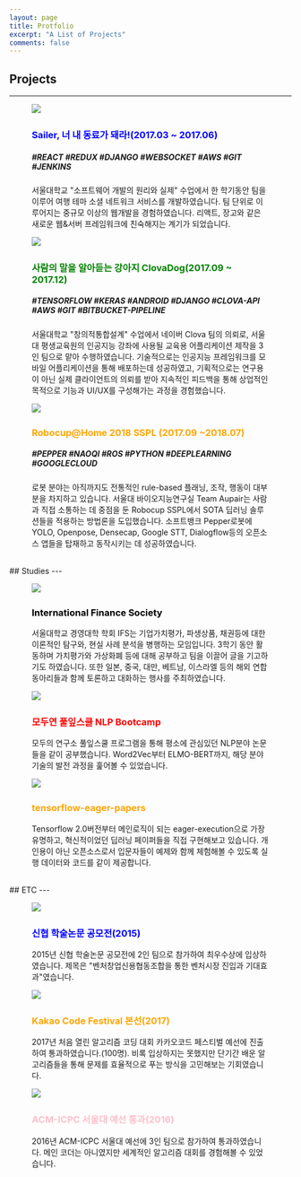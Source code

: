 ```yaml
---
layout: page
title: Protfolio
excerpt: "A List of Projects"
comments: false
---
```


## Projects
---
<figure class="third">
  <img class="img-project" src="/assets/img/portfolio/sailer.png">
  <img src="">
  <div>
  <h3> <a style="color:blue; text-decoration: none">Sailer, 너 내 동료가 돼라!(2017.03 ~ 2017.06)</a></h3>
  <h5>#REACT #REDUX #DJANGO #WEBSOCKET #AWS #GIT #JENKINS</h5>
  <p>서울대학교 "소프트웨어  개발의 원리와 실제" 수업에서 한 학기동안 팀을 이루어 여행 테마 소셜 네트워크 서비스를 개발하였습니다. 팀 단위로 이루어지는 중규모 이상의 웹개발을 경험하였습니다. 리액트, 장고와 같은 새로운 웹&서버 프레임워크에 친숙해지는 계기가 되었습니다.</p>
  </div>
</figure>


<figure class="third">
  <a href="https://www.youtube.com/watch?v=uTGALQZ-n4w"><img class="img-project" src="/assets/img/portfolio/clovadog.png"></a>
  <img src="">
  <div>
  <h3> <a style="color:green; text-decoration: none" href="https://www.youtube.com/watch?v=uTGALQZ-n4w">
  사람의 말을 알아듣는 강아지 ClovaDog(2017.09 ~ 2017.12)</a></h3>
  <h5>#TENSORFLOW #KERAS #ANDROID #DJANGO #CLOVA-API #AWS #GIT #BITBUCKET-PIPELINE</h5>
  <p>서울대학교 "창의적통합설계" 수업에서 네이버 Clova 팀의 의뢰로, 서울대 평생교육원의 인공지능 강좌에 사용될 교육용 어플리케이션 제작을 3인 팀으로 맡아 수행하였습니다. 기술적으로는 인공지능 프레임워크를 모바일 어플리케이션을 통해 배포하는데 성공하였고, 기획적으로는 연구용이 아닌 실제 클라이언트의 의뢰를 받아 지속적인 피드백을 통해 상업적인 목적으로 기능과 UI/UX를 구성해가는 과정을 경험했습니다.</p>
  </div>
</figure>


<figure class="third">
  <a href="https://bi.snu.ac.kr/Robocup/2018/index.html"><img class="img-project" src="/assets/img/portfolio/pepper2.jpeg"></a>
  <img src="">
  <div>
  <h3> <a style="color:orange; text-decoration: none" href="https://bi.snu.ac.kr/Robocup/2018/index.html">Robocup@Home 2018 SSPL (2017.09 ~2018.07)</a></h3>
  <h5>#PEPPER #NAOQI #ROS #PYTHON #DEEPLEARNING #GOOGLECLOUD</h5>
  <p>로봇 분야는 아직까지도 전통적인 rule-based 플래닝, 조작, 행동이 대부분을 차지하고 있습니다. 서울대 바이오지능연구실 Team Aupair는 사람과 직접 소통하는 데 중점을 둔 Robocup SSPL에서 SOTA 딥러닝 솔루션들을 적용하는 방법론을 도입했습니다. 소프트뱅크 Pepper로봇에 YOLO, Openpose, Densecap, Google STT, Dialogflow등의 오픈소스 앱들을 탑재하고 동작시키는 데 성공하였습니다.</p>
  </div>
</figure>

<br/>
## Studies
---

<figure class="third">
  <a href="http://www.e-ifs.com/"><img class="img-project" src="/assets/img/portfolio/ifs.png"></a>
  <img src="">
  <div>
  <h3> <a style="color:black; text-decoration: none" href="http://www.e-ifs.com/">International Finance Society</a></h3>
  <p>서울대학교 경영대학 학회 IFS는 기업가치평가, 파생상품, 채권등에 대한 이론적인 탐구와, 현실 사례 분석을 병행하는 모임입니다. 3학기 동안 활동하며 가치평가와 가상화폐 등에 대해 공부하고 팀을 이끌어 글을 기고하기도 하였습니다. 또한 일본, 중국, 대만, 베트남, 이스라엘 등의 해외 연합 동아리들과 함께 토론하고 대화하는 행사를 주최하였습니다.</p>
  </div>
</figure>

<figure class="third">
  <a href="https://github.com/modulabs/NLP-bootcamp"><img class="img-project" src="/assets/img/portfolio/nlpbootcamp.png"></a>
  <img src="">
  <div>
  <h3> <a style="color:red; text-decoration: none" href="https://github.com/modulabs/NLP-bootcamp">모두연 풀잎스쿨 NLP Bootcamp</a></h3>
  <p>모두의 연구소 풀잎스쿨 프로그램을 통해 평소에 관심있던 NLP분야 논문들을 같이 공부했습니다. Word2Vec부터 ELMO-BERT까지, 해당 분야 기술의 발전 과정을 훑어볼 수 있었습니다.</p>
  </div>
</figure>

<figure class="third">
  <a href="https://github.com/art28/tensorflow-eager-papers"><img class="img-project" src="/assets/img/portfolio/eager.png"></a>
  <img src="">
  <div>
  <h3> <a style="color:orange; text-decoration: none" href="https://github.com/art28/tensorflow-eager-papers">tensorflow-eager-papers</a></h3>
  <p>Tensorflow 2.0버전부터 메인로직이 되는 eager-execution으로 가장 유명하고, 혁신적이었던 딥러닝 페이퍼들을 직접 구현해보고 있습니다. 개인용이 아닌 오픈소스로서 입문자들이 예제와 함께 체험해볼 수 있도록 실행 데이터와 코드를 같이 제공합니다.</p>
  </div>
</figure>

<br/>
## ETC
---
<figure class="third">
  <a href="http://www.cu.co.kr/CPSN090500.do?brd_no=294&pgm_code=MP020250&pageNo=&pageGNo="><img class="img-project" src="/assets/img/portfolio/sinhyub.png"></a>
  <img src="">
  <div>
  <h3> <a style="color:blue; text-decoration: none" href="http://www.cu.co.kr/CPSN090500.do?brd_no=294&pgm_code=MP020250&pageNo=&pageGNo=">신협 학술논문 공모전(2015)</a></h3>
  <p>2015년 신협 학술논문 공모전에 2인 팀으로 참가하여 최우수상에 입상하였습니다. 제목은 "벤처창업신용협동조합을 통한 벤처시장 진입과 기대효과"였습니다.</p>
  </div>
</figure>

<figure class="third">
  <img class="img-project" src="/assets/img/portfolio/kakao_codefestival.png">
  <img src="">
  <div>
  <h3> <a style="color:orange; text-decoration: none">Kakao Code Festival 본선(2017)</a></h3>
  <p>2017년 처음 열린 알고리즘 코딩 대회 카카오코드 페스티벌 예선에 진출하여 통과하였습니다.(100명). 비록 입상하지는 못했지만 단기간 배운 알고리즘들을 통해 문제를 효율적으로 푸는 방식을 고민해보는 기회였습니다.</p>
  </div>
</figure>

<figure class="third">
  <img class="img-project" src="/assets/img/portfolio/acm-icpc.png">
  <img src="">
  <div>
  <h3> <a style="color:pink; text-decoration: none">ACM-ICPC 서울대 예선 통과(2016)</a></h3>
  <p>2016년 ACM-ICPC 서울대 예선에 3인 팀으로 참가하여 통과하였습니다. 메인 코더는 아니였지만 세계적인 알고리즘 대회를 경험해볼 수 있었습니다.</p>
  </div>
</figure>
